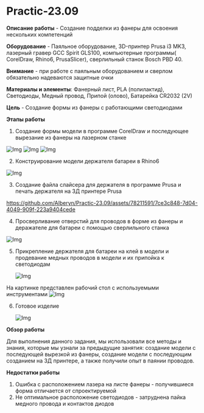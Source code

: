 # Practic-23.09
**Описание работы** - Создание подделки из фанеры для освоения нескольких компетенций

**Оборудование** -
Паяльное оборудование, 3D-принтер Prusa i3 MK3, лазерный гравер GCC Spirit GLS100, компьютерные программы( CorelDraw, Rhino6, PrusaSlicer), сверлильный станок Bosch PBD 40. 

**Внимание** - при работе с паяльным оборудованием и сверлом обязательно надеваются защитные очки

**Материалы и элементы**: Фанерный лист, PLA (полилактид), Светодиоды, Медный провод, Припой (олово), Батарейка CR2032 (2V)

**Цель** -
Создание формы из фанеры с работающими светодиодами

**Этапы работы**
1) Создание формы модели в программе CorelDraw и последующее вырезание из фанеры на лазерном станке
   
![Img](101.png)
![Img](IMG_2394.JPG)
![Img](IMG_2407.JPG)

2) Конструирование модели держателя батареи в Rhino6
   
![Img](102.png)

3) Создание файла слайсера для держателя в программе Prusa и печать держателя на 3Д принтере Prusa



https://github.com/Alberyn/Practic-23.09/assets/78211591/7ce3c848-7d04-4049-909f-223a9404cede


4) Просверливание отверстий для проводов в форме из фанеры и деражателе для батареи с помощью сверлильного станка

![Img](IMG_2409.JPG)

5) Прикрепление держателя для батареи на клей в модели и продевание медных проводов в модели и их припойка к светодиодам

   ![Img](Image2351.jpg)
   
На картинке представлен рабочий стол с используемыми инструментами
![Img](IMG_2408.JPG)

6) Готовое изделие

   ![Img](Image2350.jpg)

   
**Обзор работы** 

Для выполнения данного задания, мы использовали все методы и знания, которые мы узнали за предыдущие занятия: создание модели с последующей вырезкой из фанеры, создание модели с последующим созданием на 3Д принтере, а также получили  опыт в паянии проводов.

**Недостатки работы**

1) Ошибка с расположением лазера на листе фанеры - получившиеся форма отличается от спроектируемой
2) Не оптимальное расположение светодиодов - затруднена пайка медного провода и контактов диодов

